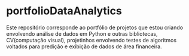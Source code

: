 # portfolioDataAnalytics

Este repositório corresponde ao portfólio de projetos que estou criando envolvendo análise de dados em Python e outras bibliotecas, CV(computação visual), projetinhos envolvendo testes de algoritmos voltados para predição e exibição de dados de área financeira. 
